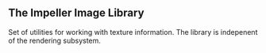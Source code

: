 The Impeller Image Library
--------------------------

Set of utilities for working with texture information. The library is indepenent of the rendering subsystem.
